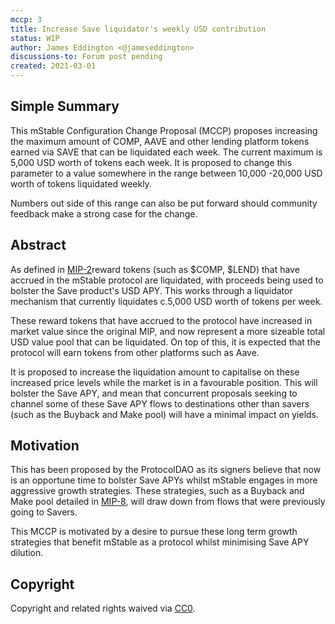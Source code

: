 ```yaml
---
mccp: 3
title: Increase Save liquidator's weekly USD contribution
status: WIP
author: James Eddington <@jameseddington>
discussions-to: Forum post pending
created: 2021-03-01
---
```


<!--You can leave these HTML comments in your merged MCCP and delete the visible duplicate text guides, they will not appear and may be helpful to refer to if you edit it again. This is the suggested template for new MCCPs. Note that an MCCP number will be assigned by an editor. When opening a pull request to submit your MCCP, please use an abbreviated title in the filename, `mccp-draft_title_abbrev.md`. The title should be 44 characters or less.-->

## Simple Summary

<!--"If you can't explain it simply, you don't understand it well enough." Provide a simplified and layman-accessible explanation of the MCCP.-->

This mStable Configuration Change Proposal (MCCP) proposes increasing the maximum amount of COMP, AAVE and other lending platform tokens earned via SAVE that can be liquidated each week. The current maximum is 5,000 USD worth of tokens each week. It is proposed to change this parameter to a value somewhere in the range between 10,000 -20,000 USD worth of tokens liquidated weekly.

Numbers out side of this range can also be put forward should community feedback make a strong case for the change.

## Abstract

<!--A short (~200 word) description of the variable change proposed.-->

As defined in [MIP-2](https://mips.mstable.org/MIPS/mip-2.html)reward tokens (such as $COMP, $LEND) that have accrued in the mStable protocol are liquidated, with proceeds being used to bolster the Save product's USD APY. This works through a liquidator mechanism that currently liquidates c.5,000 USD worth of tokens per week.

These reward tokens that have accrued to the protocol have increased in market value since the original MIP, and now represent a more sizeable total USD value pool that can be liquidated. On top of this, it is expected that the protocol will earn tokens from other platforms such as Aave.

It is proposed to increase the liquidation amount to capitalise on these increased price levels while the market is in a favourable position. This will bolster the Save APY, and mean that concurrent proposals seeking to channel some of these Save APY flows to destinations other than savers (such as the Buyback and Make pool) will have a minimal impact on yields.

## Motivation

<!--The motivation is critical for MCCPs that want to update variables within mStable. It should clearly explain why the existing variable is not incentive aligned. MCCP submissions without sufficient motivation may be rejected outright.-->

This has been proposed by the ProtocolDAO as its signers believe that now is an opportune time to bolster Save APYs whilst mStable engages in more aggressive growth strategies. These strategies, such as a Buyback and Make pool detailed in [MIP-8](https://mips.mstable.org/MIPS/mip-8.html), will draw down from flows that were previously going to Savers.

This MCCP is motivated by a desire to pursue these long term growth strategies that benefit mStable as a protocol whilst minimising Save APY dilution.

## Copyright

Copyright and related rights waived via [CC0](https://creativecommons.org/publicdomain/zero/1.0/).
